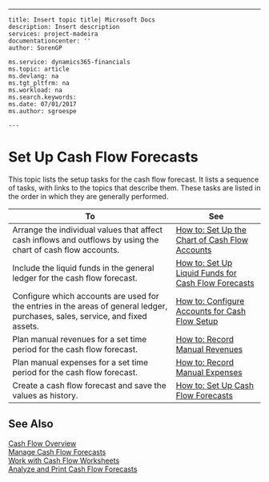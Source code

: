 ---
    title: Insert topic title| Microsoft Docs
    description: Insert description
    services: project-madeira
    documentationcenter: ''
    author: SorenGP

    ms.service: dynamics365-financials
    ms.topic: article
    ms.devlang: na
    ms.tgt_pltfrm: na
    ms.workload: na
    ms.search.keywords:
    ms.date: 07/01/2017
    ms.author: sgroespe

    ---
# Set Up Cash Flow Forecasts
This topic lists the setup tasks for the cash flow forecast. It lists a sequence of tasks, with links to the topics that describe them. These tasks are listed in the order in which they are generally performed.  
  
|**To**|**See**|  
|------------|-------------|  
|Arrange the individual values that affect cash inflows and outflows by using the chart of cash flow accounts.|[How to: Set Up the Chart of Cash Flow Accounts](../how-to-set-up-the-chart-of-cash-flow-accounts.md)|  
|Include the liquid funds in the general ledger for the cash flow forecast.|[How to: Set Up Liquid Funds for Cash Flow Forecasts](../how-to-set-up-liquid-funds-for-cash-flow-forecasts.md)|  
|Configure which accounts are used for the entries in the areas of general ledger, purchases, sales, service, and fixed assets.|[How to: Configure Accounts for Cash Flow Setup](../how-to-configure-accounts-for-cash-flow-setup.md)|  
|Plan manual revenues for a set time period for the cash flow forecast.|[How to: Record Manual Revenues](../how-to-record-manual-revenues.md)|  
|Plan manual expenses for a set time period for the cash flow forecast.|[How to: Record Manual Expenses](../how-to-record-manual-expenses.md)|  
|Create a cash flow forecast and save the values as history.|[How to: Set Up Cash Flow Forecasts](../how-to-set-up-cash-flow-forecasts.md)|  
  
## See Also  
 [Cash Flow Overview](../cash-flow-overview.md)   
 [Manage Cash Flow Forecasts](../manage-cash-flow-forecasts.md)   
 [Work with Cash Flow Worksheets](../work-with-cash-flow-worksheets.md)   
 [Analyze and Print Cash Flow Forecasts](../analyze-and-print-cash-flow-forecasts.md)